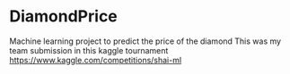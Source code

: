# DiamondPrice
Machine learning project to predict the price of the diamond
This was my team submission in this kaggle tournament https://www.kaggle.com/competitions/shai-ml
